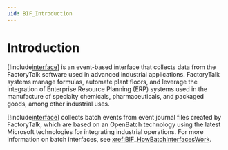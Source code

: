 ```yaml
---
uid: BIF_Introduction
---
```


# Introduction

[!include[interface](../includes/interface-name.md)] is an event-based interface that collects data from the FactoryTalk software used in advanced industrial applications. FactoryTalk systems manage formulas, automate plant floors, and leverage the integration of Enterprise Resource Planning (ERP) systems used in the manufacture of specialty chemicals, pharmaceuticals, and packaged goods, among other industrial uses.

[!include[interface](../includes/interface-name.md)] collects batch events from event journal files created by FactoryTalk, which are based on an OpenBatch technology using the latest Microsoft technologies for integrating industrial operations. For more information on batch interfaces, see <xref:BIF_HowBatchInterfacesWork>.